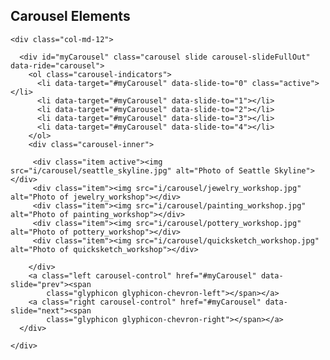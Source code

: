Carousel Elements
-------------------


<div class="container-fluid">
  <div class="row">

    <div class="col-md-12">

      <div id="myCarousel" class="carousel slide carousel-slideFullOut" data-ride="carousel">
        <ol class="carousel-indicators">
          <li data-target="#myCarousel" data-slide-to="0" class="active"></li>
          <li data-target="#myCarousel" data-slide-to="1"></li>
          <li data-target="#myCarousel" data-slide-to="2"></li>
          <li data-target="#myCarousel" data-slide-to="3"></li>
          <li data-target="#myCarousel" data-slide-to="4"></li>
        </ol>
        <div class="carousel-inner">

         <div class="item active"><img src="i/carousel/seattle_skyline.jpg" alt="Photo of Seattle Skyline"></div>
         <div class="item"><img src="i/carousel/jewelry_workshop.jpg" alt="Photo of jewelry_workshop"></div>
         <div class="item"><img src="i/carousel/painting_workshop.jpg" alt="Photo of painting_workshop"></div>
         <div class="item"><img src="i/carousel/pottery_workshop.jpg" alt="Photo of pottery_workshop"></div>
         <div class="item"><img src="i/carousel/quicksketch_workshop.jpg" alt="Photo of quicksketch_workshop"></div>

        </div>
        <a class="left carousel-control" href="#myCarousel" data-slide="prev"><span
            class="glyphicon glyphicon-chevron-left"></span></a>
        <a class="right carousel-control" href="#myCarousel" data-slide="next"><span
            class="glyphicon glyphicon-chevron-right"></span></a>
      </div>

    </div>

  </div>
</div>